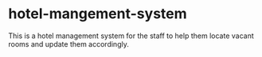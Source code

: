 # hotel-mangement-system
This is a hotel management system for the staff to help them locate vacant rooms and update them accordingly.
